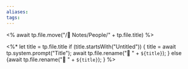 ```yaml
---
aliases:
tags:
---
```


<% await tp.file.move("/🌿 Notes/People/" + tp.file.title) %>

<%*
  let title = tp.file.title
  if (title.startsWith("Untitled")) {
    title = await tp.system.prompt("Title");
    await tp.file.rename("👤 " + `${title}`);
  } else {await tp.file.rename("👤 " + `${title}`);
  }
%>